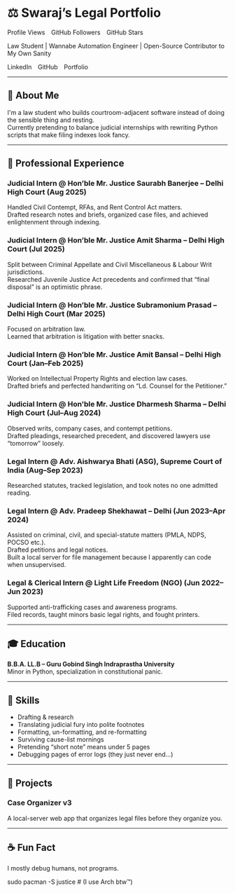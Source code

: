 # ⚖️ Swaraj’s Legal Portfolio  

Profile Views GitHub Followers GitHub Stars  

Law Student | Wannabe Automation Engineer | Open-Source Contributor to My Own Sanity  

LinkedIn GitHub Portfolio  

---

## 🚀 About Me  

I'm a law student who builds courtroom-adjacent software instead of doing the sensible thing and resting.  
Currently pretending to balance judicial internships with rewriting Python scripts that make filing indexes look fancy.  

---

## 💼 Professional Experience  

### Judicial Intern @ Hon’ble Mr. Justice Saurabh Banerjee – Delhi High Court (Aug 2025)  
Handled Civil Contempt, RFAs, and Rent Control Act matters.  
Drafted research notes and briefs, organized case files, and achieved enlightenment through indexing.  

### Judicial Intern @ Hon’ble Mr. Justice Amit Sharma – Delhi High Court (Jul 2025)  
Split between Criminal Appellate and Civil Miscellaneous & Labour Writ jurisdictions.  
Researched Juvenile Justice Act precedents and confirmed that “final disposal” is an optimistic phrase.  

### Judicial Intern @ Hon’ble Mr. Justice Subramonium Prasad – Delhi High Court (Mar 2025)  
Focused on arbitration law.  
Learned that arbitration is litigation with better snacks.  

### Judicial Intern @ Hon’ble Mr. Justice Amit Bansal – Delhi High Court (Jan–Feb 2025)  
Worked on Intellectual Property Rights and election law cases.  
Drafted briefs and perfected handwriting on “Ld. Counsel for the Petitioner.”  

### Judicial Intern @ Hon’ble Mr. Justice Dharmesh Sharma – Delhi High Court (Jul–Aug 2024)  
Observed writs, company cases, and contempt petitions.  
Drafted pleadings, researched precedent, and discovered lawyers use “tomorrow” loosely.  

### Legal Intern @ Adv. Aishwarya Bhati (ASG), Supreme Court of India (Aug–Sep 2023)  
Researched statutes, tracked legislation, and took notes no one admitted reading.  

### Legal Intern @ Adv. Pradeep Shekhawat – Delhi (Jun 2023–Apr 2024)  
Assisted on criminal, civil, and special-statute matters (PMLA, NDPS, POCSO etc.).  
Drafted petitions and legal notices.  
Built a local server for file management because I apparently can code when unsupervised.  

### Legal & Clerical Intern @ Light Life Freedom (NGO) (Jun 2022–Jun 2023)  
Supported anti-trafficking cases and awareness programs.  
Filed records, taught minors basic legal rights, and fought printers.  

---

## 🎓 Education  

**B.B.A. LL.B – Guru Gobind Singh Indraprastha University**  
Minor in Python, specialization in constitutional panic.  

---

## 🧠 Skills  

- Drafting & research  
- Translating judicial fury into polite footnotes  
- Formatting, un-formatting, and re-formatting  
- Surviving cause-list mornings  
- Pretending “short note” means under 5 pages
- Debugging pages of error logs (they just never end...)

---

## 🧰 Projects  

### Case Organizer v3  
A local-server web app that organizes legal files before they organize you.  

---

## ☕ Fun Fact  

I mostly debug humans, not programs.  

sudo pacman -S justice  # (I use Arch btw™)
